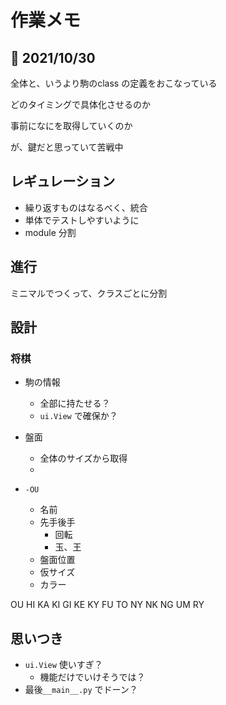 # 作業メモ



## 📝 2021/10/30

全体と、いうより駒のclass の定義をおこなっている

どのタイミングで具体化させるのか

事前になにを取得していくのか

が、鍵だと思っていて苦戦中


## レギュレーション


- 繰り返すものはなるべく、統合
- 単体でテストしやすいように
- module 分割


## 進行

ミニマルでつくって、クラスごとに分割


## 設計

### 将棋

- 駒の情報
  - 全部に持たせる？
  - `ui.View` で確保か？
- 盤面
  - 全体のサイズから取得
  - 



- `-OU`
  - 名前
  - 先手後手
    - 回転
    - 玉、王
  - 盤面位置
  - 仮サイズ
  - カラー

OU
HI
KA
KI
GI
KE
KY
FU
TO
NY
NK
NG
UM
RY


## 思いつき

- `ui.View` 使いすぎ？
  - 機能だけでいけそうでは？
- 最後`__main__.py` でドーン？

